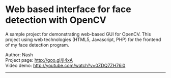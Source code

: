 Web based interface for face detection with OpenCV
==================================================

A sample project for demonstrating web-based GUI for OpenCV. This project using web technologies (HTML5, Javascript, PHP) for the frontend of my face detection program.

Author: Nash   
Project page: http://goo.gl/jI4xA  
Video demo: http://youtube.com/watch?v=0ZDQ7ZH76i0

---

